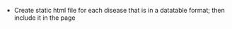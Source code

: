 - Create static html file for each disease that is in a datatable format; then include it in the page
